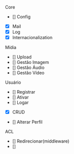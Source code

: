 Core
* []    Config
* [x]    Mail
* [x]    Log
* [x]    Internacionalization

Mídia
* []    Upload
* []    Gestão Imagem
* []    Gestão Áudio
* []    Gestão Vídeo

Usuário 
* []    Registrar
* []    Ativar
* []    Logar
* [x]    CRUD
* []    Alterar Perfil 

ACL
* []    Redirecionar(middleware)
* []    